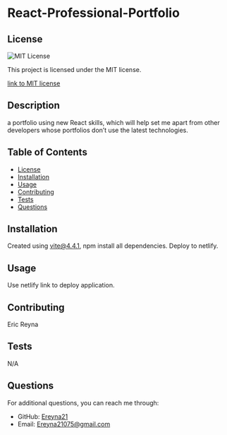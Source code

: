 
# React-Professional-Portfolio

## License
  <img src="https://img.shields.io/badge/license-MIT-blue" alt="MIT License" />

  This project is licensed under the MIT license.
  
<a href= "https://choosealicense.com/licenses/mit/">link to MIT license</a>

## Description
a portfolio using new React skills, which will help set me apart from other developers whose portfolios don’t use the latest technologies.

## Table of Contents
- [License](#license)
- [Installation](#installation)
- [Usage](#usage)
- [Contributing](#contributing)
- [Tests](#tests)
- [Questions](#questions)

## Installation
Created using vite@4.4.1, npm install all dependencies. Deploy to netlify.

## Usage
Use netlify link to deploy application.

## Contributing
Eric Reyna

## Tests
N/A

## Questions
For additional questions, you can reach me through:
- GitHub: [Ereyna21](https://github.com/Ereyna21)
- Email: Ereyna21075@gmail.com
